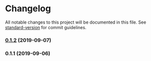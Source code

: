 # Changelog

All notable changes to this project will be documented in this file. See [standard-version](https://github.com/conventional-changelog/standard-version) for commit guidelines.

### [0.1.2](https://github.com/bedr0ck/cli/compare/v0.1.1...v0.1.2) (2019-09-07)

### 0.1.1 (2019-09-06)
